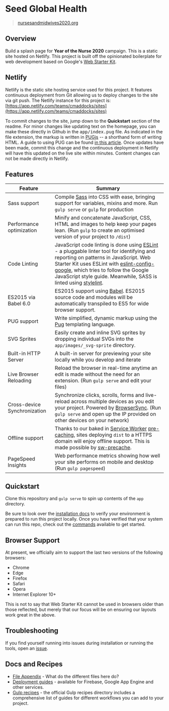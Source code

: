 # Seed Global Health

> [nursesandmidwives2020.org](https://nursesandmidwives2020.org/)

## Overview

Build a splash page for **Year of the Nurse 2020** campaign. This is a static site hosted on Netlify. This project is built off the opinionated boilerplate for web development based on Google's [Web Starter Kit](https://github.com/google/web-starter-kit.git). 

## Netlify

Netlify is the static site hosting service used for this project. It features continuous deployment from Git allowing us to deploy changes to the site via git push. The Netlify instance for this project is: [https://app.netlify.com/teams/cmaddocks/sites](https://app.netlify.com/teams/cmaddocks/sites)

To commit changes to the site, jump down to the **Quickstart** section of the readme. For minor changes like updating text on the homepage, you can make these directly in Github in the <kbd>app/index.pug</kbd> file. As indicated in the file extension, the markup is written in [PUGjs](https://pugjs.org/) -- a shorthand form of writing HTML. A guide to using PUG can be found [in this article](https://codeburst.io/getting-started-with-pug-template-engine-e49cfa291e33). Once updates have been made, commit this change and the continuous deployment in Netlify will have this updated on the live site within minutes. Content changes can not be made directly in Netlify.

## Features

| Feature                                | Summary                                                                                                                                                                                                                                                     |
|----------------------------------------|-------------------------------------------------------------------------------------------------------------------------------------------------------------------------------------------------------------------------------------------------------------|
| Sass support                           | Compile [Sass](http://sass-lang.com/) into CSS with ease, bringing support for variables, mixins and more. Run `gulp serve` or `gulp` for production                                                                                                      |
| Performance optimization               | Minify and concatenate JavaScript, CSS, HTML and images to help keep your pages lean. (Run `gulp` to create an optimised version of your project to `/dist`)                                                                                                |
| Code Linting               | JavaScript code linting is done using [ESLint](http://eslint.org) - a pluggable linter tool for identifying and reporting on patterns in JavaScript. Web Starter Kit uses ESLint with [eslint-config-google](https://github.com/google/eslint-config-google), which tries to follow the Google JavaScript style guide. Meanwhile, SASS is linted using [stylelint](https://github.com/stylelint/stylelint).                                                                                               |
| ES2015 via Babel 6.0                   | ES2015 support using [Babel](https://babeljs.io/). ES2015 source code and modules will be automatically transpiled to ES5 for wide browser support.  |
| PUG support                   | Write simplified, dynamic markup using the [Pug](https://pugjs.org) templating language. |
| SVG Sprites                   | Easily create and inline SVG sprites by dropping individual SVGs into the `app/images/_svg-sprite` directory. |
| Built-in HTTP Server                   | A built-in server for previewing your site locally while you develop and iterate                                                                                                                                                                            |
| Live Browser Reloading                 | Reload the browser in real-time anytime an edit is made without the need for an extension. (Run `gulp serve` and edit your files)                                                                                                                           |
| Cross-device Synchronization           | Synchronize clicks, scrolls, forms and live-reload across multiple devices as you edit your project. Powered by [BrowserSync](http://browsersync.io). (Run `gulp serve` and open up the IP provided on other devices on your network)                       |
| Offline support                     | Thanks to our baked in [Service Worker](http://www.html5rocks.com/en/tutorials/service-worker/introduction/) [pre-caching](https://github.com/bsd/static-starterkit/blob/master/gulpfile.babel.js#L226), sites deploying `dist` to a HTTPS domain will enjoy offline support. This is made possible by [sw-precache](https://github.com/GoogleChrome/sw-precache/).                                                                                                                                              |
| PageSpeed Insights                     | Web performance metrics showing how well your site performs on mobile and desktop (Run `gulp pagespeed`)                                                                                                                                                    |

## Quickstart

Clone this repository and `gulp serve` to spin up contents of the `app` directory. 

Be sure to look over the [installation docs](docs/install.md) to verify your environment is prepared to run this project locally.
Once you have verified that your system can run this repo, check out the [commands](docs/commands.md) available to get started.

## Browser Support

At present, we officially aim to support the last two versions of the following browsers:

* Chrome
* Edge
* Firefox
* Safari
* Opera
* Internet Explorer 10+

This is not to say that Web Starter Kit cannot be used in browsers older than those reflected, but merely that our focus will be on ensuring our layouts work great in the above.

## Troubleshooting

If you find yourself running into issues during installation or running the tools, open an [issue](https://github.com/bsd/static-starterkit/issues).

## Docs and Recipes

* [File Appendix](https://github.com/bsd/static-starterkit/blob/master/docs/file-appendix.md) - What do the different files here do?
* [Deployment guides](https://github.com/bsd/static-starterkit/blob/master/docs/deploy.md) - available for Firebase, Google App Engine and other services.
* [Gulp recipes](https://github.com/gulpjs/gulp/tree/master/docs/recipes) - the official Gulp recipes directory includes a comprehensive list of guides for different workflows you can add to your project.
